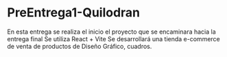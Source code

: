 # PreEntrega1-Quilodran

En esta entrega se realiza el inicio el proyecto que se encaminara hacia la entrega final
Se utiliza React + Vite
Se desarrollará una tienda e-commerce de venta de productos de Diseño Gráfico, cuadros.

